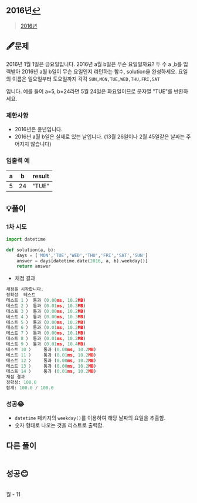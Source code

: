 ## 2016년[↩](../programmers_practice)

> [2016년](https://programmers.co.kr/learn/courses/30/lessons/12901)

## 🖋️문제

2016년 1월 1일은 금요일입니다. 2016년 a월 b일은 무슨 요일일까요? 두 수 a ,b를 입력받아 2016년 a월 b일이 무슨 요일인지 리턴하는 함수, solution을 완성하세요. 요일의 이름은 일요일부터 토요일까지 각각 `SUN,MON,TUE,WED,THU,FRI,SAT`

입니다. 예를 들어 a=5, b=24라면 5월 24일은 화요일이므로 문자열 "TUE"를 반환하세요.

### 제한사항

- 2016년은 윤년입니다.
- 2016년 a월 b일은 실제로 있는 날입니다. (13월 26일이나 2월 45일같은 날짜는 주어지지 않습니다)

### 입출력 예

| a    | b    | result |
| ---- | ---- | ------ |
| 5    | 24   | "TUE"  |

## 💡풀이

### 1차 시도

```python
import datetime

def solution(a, b):
    days = ['MON','TUE','WED','THU','FRI','SAT','SUN']
    answer = days[datetime.date(2016, a, b).weekday()]
    return answer
```

* 채점 결과

```python
채점을 시작합니다.
정확성  테스트
테스트 1 〉	통과 (0.00ms, 10.2MB)
테스트 2 〉	통과 (0.01ms, 10.3MB)
테스트 3 〉	통과 (0.00ms, 10.2MB)
테스트 4 〉	통과 (0.00ms, 10.3MB)
테스트 5 〉	통과 (0.00ms, 10.2MB)
테스트 6 〉	통과 (0.01ms, 10.2MB)
테스트 7 〉	통과 (0.00ms, 10.1MB)
테스트 8 〉	통과 (0.01ms, 10.2MB)
테스트 9 〉	통과 (0.01ms, 10.4MB)
테스트 10 〉	통과 (0.00ms, 10.2MB)
테스트 11 〉	통과 (0.01ms, 10.2MB)
테스트 12 〉	통과 (0.00ms, 10.2MB)
테스트 13 〉	통과 (0.00ms, 10.2MB)
테스트 14 〉	통과 (0.01ms, 10.2MB)
채점 결과
정확성: 100.0
합계: 100.0 / 100.0
```

### 성공😂
- `datetime` 패키지의 `weekday()`를 이용하여 해당 날짜의 요일을 추출함.
- 숫자 형태로 나오는 것을 리스트로 출력함.

## 다른 풀이

```python

```
## 성공😊
```python

```

월 - 11
